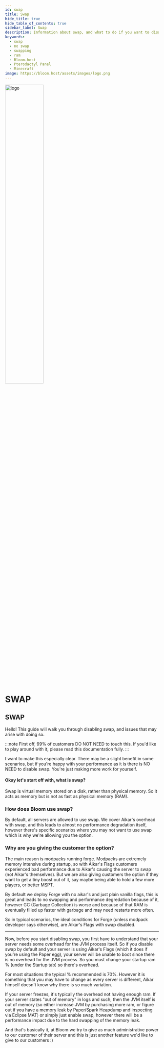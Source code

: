 ```yaml
---
id: swap
title: Swap
hide_title: true
hide_table_of_contents: true
sidebar_label: Swap
description: Information about swap, and what to do if you want to disable it
keywords:
  - swap
  - no swap
  - swapping
  - ram
  - Bloom.host
  - Pterodactyl Panel
  - Minecraft
image: https://bloom.host/assets/images/logo.png
---
```


<div class="text--center">
<img src="https://bloom.host/logo-white.svg" alt="logo" height="50%" width="50%"/>
<h1>SWAP</h1>
</div>

## SWAP

Hello! This guide will walk you through disabling swap, and issues that may arise with doing so.

:::note First off, 99% of customers DO NOT NEED to touch this. If you'd like to play around with it, please read this documentation fully. :::

I want to make this especially clear. There may be a slight benefit in some scenarios, but if you're happy with your performance as it is there is NO NEED to disable swap. You're just making more work for yourself.

#### Okay let's start off with, what is swap?

Swap is virtual memory stored on a disk, rather than physical memory. So it acts as memory but is not as fast as physical memory (RAM).

### How does Bloom use swap?

By default, all servers are allowed to use swap. We cover Aikar's overhead with swap, and this leads to almost no performance degradation itself, however there's specific scenarios where you may not want to use swap which is why we're allowing you the option.

### Why are you giving the customer the option?

The main reason is modpacks running forge. Modpacks are extremely memory intensive during startup, so with Aikar's Flags customers experienced bad performance due to Aikar's causing the server to swap (not Aikar's themselves). But we are also giving customers the option if they want to get a tiny boost out of it, say maybe being able to hold a few more players, or better MSPT.

By default we deploy Forge with no aikar's and just plain vanilla flags, this is great and leads to no swapping and performance degredation because of it, however GC (Garbage Collection) is worse and because of that RAM is eventually filled up faster with garbage and may need restarts more often.

So in typical scenarios, the ideal conditions for Forge (unless modpack developer says otherwise), are Aikar's Flags with swap disabled.

___

Now, before you start disabling swap, you first have to understand that your server needs some overhead for the JVM process itself. So if you disable swap by default and your server is using Aikar's Flags (which it does if you're using the Paper egg), your server will be unable to boot since there is no overhead for the JVM process. So you must change your startup ram % (under the Startup tab) so there's overhead.

For most situations the typical % recommended is 70%. However it is something that you may have to change as every server is different, Aikar himself doesn't know why there is so much variation.

If your server freezes, it's typically the overhead not having enough ram. If your server states "out of memory" in logs and such, then the JVM itself is out of memory (so either increase JVM by purchasing more ram, or figure out if you have a memory leak by Paper/Spark Heapdump and inspecting via Eclipse MAT) or simply just enable swap, however there will be a performance impact due to the hard swapping of the memory leak.

And that's basically it, at Bloom we try to give as much administrative power to our customer of their server and this is just another feature we'd like to give to our customers :)
